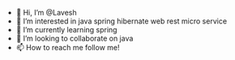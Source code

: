- 👋 Hi, I’m @Lavesh
- 👀 I’m interested in java spring hibernate web rest micro service
- 🌱 I’m currently learning spring
- 💞️ I’m looking to collaborate on java
- 📫 How to reach me follow me!

<!---
Java0Lavesh/Java0Lavesh is a ✨ special ✨ repository because its `README.md` (this file) appears on your GitHub profile.
You can click the Preview link to take a look at your changes.
--->
